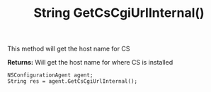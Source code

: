﻿---
uid: crmscript_ref_NSConfigurationAgent_GetCsCgiUrlInternal
title: String GetCsCgiUrlInternal()
intellisense: NSConfigurationAgent.GetCsCgiUrlInternal
keywords: NSConfigurationAgent, GetCsCgiUrlInternal
so.topic: reference
---

This method will get the host name for CS


**Returns:** Will get the host name for where CS is installed

```crmscript
NSConfigurationAgent agent;
String res = agent.GetCsCgiUrlInternal();
```

